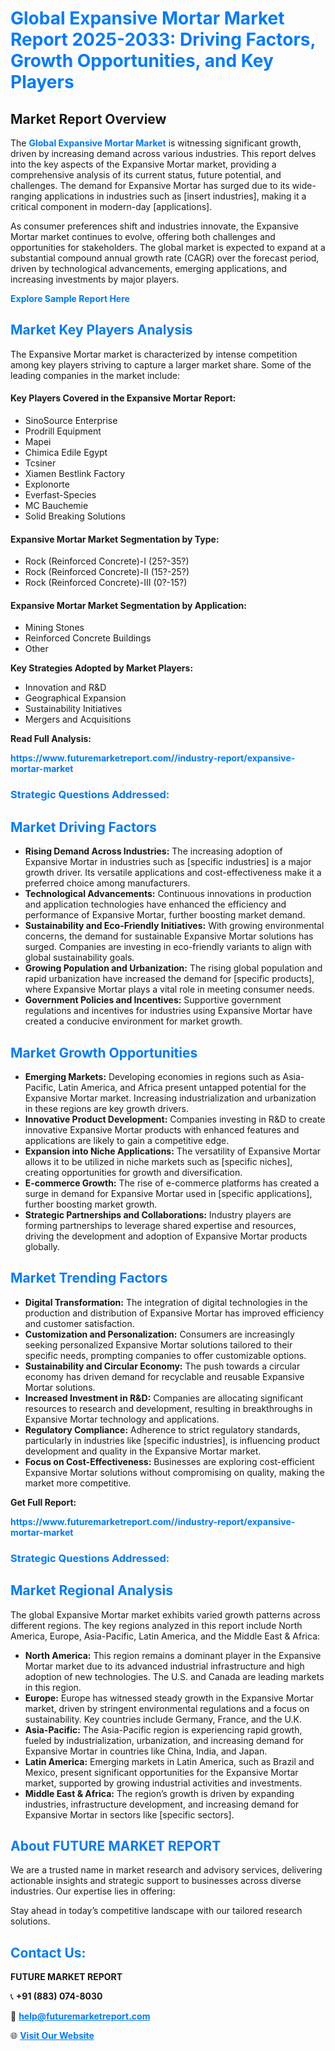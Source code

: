 <h1 style="color: #007BFF;">Global Expansive Mortar Market Report 2025-2033: Driving Factors, Growth Opportunities, and Key Players</h1>

<section id="overview">
<h2>Market Report Overview</h2>
<p>The <a href="https://www.futuremarketreport.com//industry-report/expansive-mortar-market" style="color: #007BFF; text-decoration: none;"><strong>Global Expansive Mortar Market</strong></a> is witnessing significant growth, driven by increasing demand across various industries. This report delves into the key aspects of the Expansive Mortar market, providing a comprehensive analysis of its current status, future potential, and challenges. The demand for Expansive Mortar has surged due to its wide-ranging applications in industries such as [insert industries], making it a critical component in modern-day [applications].</p>
<p>As consumer preferences shift and industries innovate, the Expansive Mortar market continues to evolve, offering both challenges and opportunities for stakeholders. The global market is expected to expand at a substantial compound annual growth rate (CAGR) over the forecast period, driven by technological advancements, emerging applications, and increasing investments by major players.</p>
</section>

<section id="overview">
<p><a href="https://www.futuremarketreport.com//request-sample/reportId=85301" style="color: #007BFF; text-decoration: none;"><strong>Explore Sample Report Here</strong></a></p>
</section>

<section id="key-players">
<h2 style="color: #007BFF;">Market Key Players Analysis</h2>
<p>The Expansive Mortar market is characterized by intense competition among key players striving to capture a larger market share. Some of the leading companies in the market include:</p>
<h4>Key Players Covered in the Expansive Mortar Report:</h4>
<ul><li>SinoSource Enterprise</li><li>Prodrill Equipment</li><li>Mapei</li><li>Chimica Edile Egypt</li><li>Tcsiner</li><li>Xiamen Bestlink Factory</li><li>Explonorte</li><li>Everfast-Species</li><li>MC Bauchemie</li><li>Solid Breaking Solutions</li></ul>
<h4>Expansive Mortar Market Segmentation by Type:</h4>
<ul><li>Rock (Reinforced Concrete)-I (25?-35?)</li><li>Rock (Reinforced Concrete)-II (15?-25?)</li><li>Rock (Reinforced Concrete)-III (0?-15?)</li></ul>

<h4>Expansive Mortar Market Segmentation by Application:</h4>
<ul><li>Mining Stones</li><li>Reinforced Concrete Buildings</li><li>Other</li></ul>
<p><strong>Key Strategies Adopted by Market Players:</strong></p>
<ul>
<li>Innovation and R&D</li>
<li>Geographical Expansion</li>
<li>Sustainability Initiatives</li>
<li>Mergers and Acquisitions</li>
</ul>
</section>

<section>
<p><strong>Read Full Analysis: </strong></p><a href="https://www.futuremarketreport.com//industry-report/expansive-mortar-market" style="color: #007BFF; text-decoration: none;"><strong>https://www.futuremarketreport.com//industry-report/expansive-mortar-market</strong></a>
<h3 style="color: #007BFF;">Strategic Questions Addressed:</h3>
</section>

<section id="driving-factors">
<h2 style="color: #007BFF;">Market Driving Factors</h2>
<ul>
<li><strong>Rising Demand Across Industries:</strong> The increasing adoption of Expansive Mortar in industries such as [specific industries] is a major growth driver. Its versatile applications and cost-effectiveness make it a preferred choice among manufacturers.</li>
<li><strong>Technological Advancements:</strong> Continuous innovations in production and application technologies have enhanced the efficiency and performance of Expansive Mortar, further boosting market demand.</li>
<li><strong>Sustainability and Eco-Friendly Initiatives:</strong> With growing environmental concerns, the demand for sustainable Expansive Mortar solutions has surged. Companies are investing in eco-friendly variants to align with global sustainability goals.</li>
<li><strong>Growing Population and Urbanization:</strong> The rising global population and rapid urbanization have increased the demand for [specific products], where Expansive Mortar plays a vital role in meeting consumer needs.</li>
<li><strong>Government Policies and Incentives:</strong> Supportive government regulations and incentives for industries using Expansive Mortar have created a conducive environment for market growth.</li>
</ul>
</section>

<section id="growth-opportunities">
<h2 style="color: #007BFF;">Market Growth Opportunities</h2>
<ul>
<li><strong>Emerging Markets:</strong> Developing economies in regions such as Asia-Pacific, Latin America, and Africa present untapped potential for the Expansive Mortar market. Increasing industrialization and urbanization in these regions are key growth drivers.</li>
<li><strong>Innovative Product Development:</strong> Companies investing in R&D to create innovative Expansive Mortar products with enhanced features and applications are likely to gain a competitive edge.</li>
<li><strong>Expansion into Niche Applications:</strong> The versatility of Expansive Mortar allows it to be utilized in niche markets such as [specific niches], creating opportunities for growth and diversification.</li>
<li><strong>E-commerce Growth:</strong> The rise of e-commerce platforms has created a surge in demand for Expansive Mortar used in [specific applications], further boosting market growth.</li>
<li><strong>Strategic Partnerships and Collaborations:</strong> Industry players are forming partnerships to leverage shared expertise and resources, driving the development and adoption of Expansive Mortar products globally.</li>
</ul>
</section>

<section id="trending-factors">
<h2 style="color: #007BFF;">Market Trending Factors</h2>
<ul>
<li><strong>Digital Transformation:</strong> The integration of digital technologies in the production and distribution of Expansive Mortar has improved efficiency and customer satisfaction.</li>
<li><strong>Customization and Personalization:</strong> Consumers are increasingly seeking personalized Expansive Mortar solutions tailored to their specific needs, prompting companies to offer customizable options.</li>
<li><strong>Sustainability and Circular Economy:</strong> The push towards a circular economy has driven demand for recyclable and reusable Expansive Mortar solutions.</li>
<li><strong>Increased Investment in R&D:</strong> Companies are allocating significant resources to research and development, resulting in breakthroughs in Expansive Mortar technology and applications.</li>
<li><strong>Regulatory Compliance:</strong> Adherence to strict regulatory standards, particularly in industries like [specific industries], is influencing product development and quality in the Expansive Mortar market.</li>
<li><strong>Focus on Cost-Effectiveness:</strong> Businesses are exploring cost-efficient Expansive Mortar solutions without compromising on quality, making the market more competitive.</li>
</ul>
</section>

<section>
<p><strong>Get Full Report: </strong></p><a href="https://www.futuremarketreport.com//industry-report/expansive-mortar-market" style="color: #007BFF; text-decoration: none;"><strong>https://www.futuremarketreport.com//industry-report/expansive-mortar-market</strong></a>
<h3 style="color: #007BFF;">Strategic Questions Addressed:</h3>
</section>


<section id="regional-analysis">
<h2 style="color: #007BFF;">Market Regional Analysis</h2>
<p>The global Expansive Mortar market exhibits varied growth patterns across different regions. The key regions analyzed in this report include North America, Europe, Asia-Pacific, Latin America, and the Middle East & Africa:</p>
<ul>
<li><strong>North America:</strong> This region remains a dominant player in the Expansive Mortar market due to its advanced industrial infrastructure and high adoption of new technologies. The U.S. and Canada are leading markets in this region.</li>
<li><strong>Europe:</strong> Europe has witnessed steady growth in the Expansive Mortar market, driven by stringent environmental regulations and a focus on sustainability. Key countries include Germany, France, and the U.K.</li>
<li><strong>Asia-Pacific:</strong> The Asia-Pacific region is experiencing rapid growth, fueled by industrialization, urbanization, and increasing demand for Expansive Mortar in countries like China, India, and Japan.</li>
<li><strong>Latin America:</strong> Emerging markets in Latin America, such as Brazil and Mexico, present significant opportunities for the Expansive Mortar market, supported by growing industrial activities and investments.</li>
<li><strong>Middle East & Africa:</strong> The region’s growth is driven by expanding industries, infrastructure development, and increasing demand for Expansive Mortar in sectors like [specific sectors].</li>
</ul>
</section>

<footer>
<h2 style="color: #007BFF;">About FUTURE MARKET REPORT</h2>
<p>We are a trusted name in market research and advisory services, delivering actionable insights and strategic support to businesses across diverse industries. Our expertise lies in offering:</p>

<p>Stay ahead in today’s competitive landscape with our tailored research solutions.</p>

<h2 style="color: #007BFF;">Contact Us:</h2>
<p><strong>FUTURE MARKET REPORT</strong></p>
<p>📞 <strong>+91 (883) 074-8030</strong></p>
<p>📧 <strong><a href="mailto:help@futuremarketreport.com" style="color: #007BFF;">help@futuremarketreport.com</a></strong></p>
<p>🌐 <strong><a href="https://www.futuremarketreport.com/" style="color: #007BFF;">Visit Our Website</a></strong></p>
</footer>